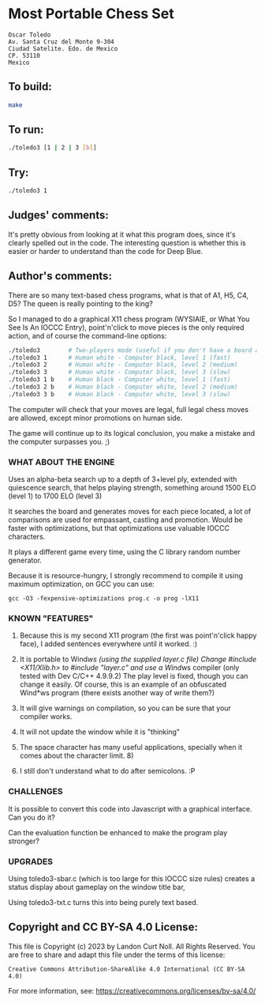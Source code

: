 # Most Portable Chess Set

    Oscar Toledo
    Av. Santa Cruz del Monte 9-304
    Ciudad Satelite. Edo. de Mexico
    CP. 53110
    Mexico

## To build:

```sh
make
```

## To run:

```sh
./toledo3 [1 | 2 | 3 [b]]
```

## Try:

```sh
./toledo3 1
```

## Judges' comments:

It's pretty obvious from looking at it what this program does,
since it's clearly spelled out in the code.  The interesting
question is whether this is easier or harder to understand than
the code for Deep Blue.

## Author's comments:

There are so many text-based chess programs, what is that of
A1, H5, C4, D5?  The queen is really pointing to the king?

So I managed to do a graphical X11 chess program (WYSIAIE, or
What You See Is An IOCCC Entry), point'n'click to move pieces
is the only required action, and of course the command-line
options:

```sh
./toledo3        # Two-players mode (useful if you don't have a board at hand)
./toledo3 1      # Human white - Computer black, level 1 (fast)
./toledo3 2      # Human white - Computer black, level 2 (medium)
./toledo3 3      # Human white - Computer black, level 3 (slow)
./toledo3 1 b    # Human black - Computer white, level 1 (fast)
./toledo3 2 b    # Human black - Computer white, level 2 (medium)
./toledo3 3 b    # Human black - Computer white, level 3 (slow)
```

The computer will check that your moves are legal, full legal
chess moves are allowed, except minor promotions on human side.

The game will continue up to its logical conclusion, you make
a mistake and the computer surpasses you. ;)

### WHAT ABOUT THE ENGINE

Uses an alpha-beta search up to a depth of 3+level ply, extended
with quiescence search, that helps playing strength, something
around 1500 ELO (level 1) to 1700 ELO (level 3)

It searches the board and generates moves for each piece located,
a lot of comparisons are used for empassant, castling and
promotion. Would be faster with optimizations, but that
optimizations use valuable IOCCC characters.

It plays a different game every time, using the C library random
number generator.

Because it is resource-hungry, I strongly recommend to compile it
using maximum optimization, on GCC you can use:

```
gcc -O3 -fexpensive-optimizations prog.c -o prog -lX11
```

### KNOWN "FEATURES"

1. Because this is my second X11 program (the first was
   point'n'click happy face), I added sentences everywhere
   until it worked. :)

2. It is portable to Wind*ws (using the supplied layer.c file)
   Change #include <X11/Xlib.h> to #include "layer.c" and
   use a Wind*ws compiler (only tested with Dev C/C++ 4.9.9.2)
   The play level is fixed, though you can change it easily.
   Of course, this is an example of an obfuscated Wind*ws
   program (there exists another way of write them?)

3. It will give warnings on compilation, so you can be sure
   that your compiler works.

4. It will not update the window while it is "thinking"

5. The space character has many useful applications, specially
   when it comes about the character limit. 8)

6. I still don't understand what to do after semicolons. :P

### CHALLENGES

It is possible to convert this code into Javascript with a
graphical interface.  Can you do it?

Can the evaluation function be enhanced to make the program
play stronger?

### UPGRADES

Using toledo3-sbar.c (which is too large for this IOCCC size
rules) creates a status display about gameplay on the window title bar,

Using toledo3-txt.c turns this into being purely text based.

## Copyright and CC BY-SA 4.0 License:

This file is Copyright (c) 2023 by Landon Curt Noll.  All Rights Reserved.
You are free to share and adapt this file under the terms of this license:

    Creative Commons Attribution-ShareAlike 4.0 International (CC BY-SA 4.0)

For more information, see: https://creativecommons.org/licenses/by-sa/4.0/
